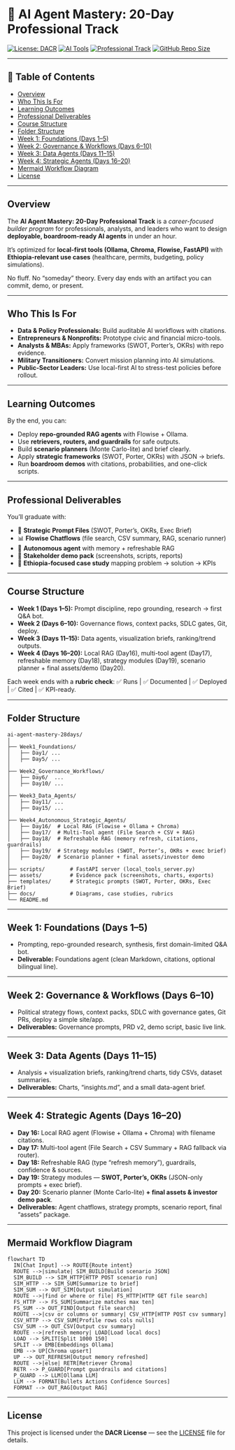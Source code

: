 # 🚀 AI Agent Mastery: 20-Day Professional Track

[![License: DACR](https://img.shields.io/badge/license-DACR-blue?style=for-the-badge)](LICENSE)
[![AI Tools](https://img.shields.io/badge/AI-Tools-green?style=for-the-badge\&logo=openai)]()
[![Professional Track](https://img.shields.io/badge/Professional%20Track-Yes-orange?style=for-the-badge)]()
[![GitHub Repo Size](https://img.shields.io/github/repo-size/emcdo411/ai-agent-mastery-28days?style=for-the-badge\&color=purple)]()

---

## 📑 Table of Contents

* [Overview](#overview)
* [Who This Is For](#who-this-is-for)
* [Learning Outcomes](#learning-outcomes)
* [Professional Deliverables](#professional-deliverables)
* [Course Structure](#course-structure)
* [Folder Structure](#folder-structure)
* [Week 1: Foundations (Days 1–5)](#week-1-foundations-days-1–5)
* [Week 2: Governance & Workflows (Days 6–10)](#week-2-governance--workflows-days-6–10)
* [Week 3: Data Agents (Days 11–15)](#week-3-data-agents-days-11–15)
* [Week 4: Strategic Agents (Days 16–20)](#week-4-strategic-agents-days-16–20)
* [Mermaid Workflow Diagram](#mermaid-workflow-diagram)
* [License](#license)

---

## Overview

The **AI Agent Mastery: 20-Day Professional Track** is a *career-focused builder program* for professionals, analysts, and leaders who want to design **deployable, boardroom-ready AI agents** in under an hour.

It’s optimized for **local-first tools (Ollama, Chroma, Flowise, FastAPI)** with **Ethiopia-relevant use cases** (healthcare, permits, budgeting, policy simulations).

No fluff.
No “someday” theory.
Every day ends with an artifact you can commit, demo, or present.

---

## Who This Is For

* **Data & Policy Professionals:** Build auditable AI workflows with citations.
* **Entrepreneurs & Nonprofits:** Prototype civic and financial micro-tools.
* **Analysts & MBAs:** Apply frameworks (SWOT, Porter’s, OKRs) with repo evidence.
* **Military Transitioners:** Convert mission planning into AI simulations.
* **Public-Sector Leaders:** Use local-first AI to stress-test policies before rollout.

---

## Learning Outcomes

By the end, you can:

* Deploy **repo-grounded RAG agents** with Flowise + Ollama.
* Use **retrievers, routers, and guardrails** for safe outputs.
* Build **scenario planners** (Monte Carlo-lite) and brief clearly.
* Apply **strategic frameworks** (SWOT, Porter, OKRs) with JSON → briefs.
* Run **boardroom demos** with citations, probabilities, and one-click scripts.

---

## Professional Deliverables

You’ll graduate with:

* 📄 **Strategic Prompt Files** (SWOT, Porter’s, OKRs, Exec Brief)
* 📊 **Flowise Chatflows** (file search, CSV summary, RAG, scenario runner)
* 🤖 **Autonomous agent** with memory + refreshable RAG
* 🎥 **Stakeholder demo pack** (screenshots, scripts, reports)
* 📑 **Ethiopia-focused case study** mapping problem → solution → KPIs

---

## Course Structure

* **Week 1 (Days 1–5):** Prompt discipline, repo grounding, research → first Q\&A bot.
* **Week 2 (Days 6–10):** Governance flows, context packs, SDLC gates, Git, deploy.
* **Week 3 (Days 11–15):** Data agents, visualization briefs, ranking/trend outputs.
* **Week 4 (Days 16–20):** Local RAG (Day16), multi-tool agent (Day17), refreshable memory (Day18), strategy modules (Day19), scenario planner + final assets/demo (Day20).

Each week ends with a **rubric check**: ✅ Runs | ✅ Documented | ✅ Deployed | ✅ Cited | ✅ KPI-ready.

---

## Folder Structure

```plaintext
ai-agent-mastery-28days/
│
├── Week1_Foundations/
│   ├── Day1/ ...
│   ├── Day5/ ...
│
├── Week2_Governance_Workflows/
│   ├── Day6/  ...
│   ├── Day10/ ...
│
├── Week3_Data_Agents/
│   ├── Day11/ ...
│   ├── Day15/ ...
│
├── Week4_Autonomous_Strategic_Agents/
│   ├── Day16/  # Local RAG (Flowise + Ollama + Chroma)
│   ├── Day17/  # Multi-Tool agent (File Search + CSV + RAG)
│   ├── Day18/  # Refreshable RAG (memory refresh, citations, guardrails)
│   ├── Day19/  # Strategy modules (SWOT, Porter’s, OKRs + exec brief)
│   ├── Day20/  # Scenario planner + final assets/investor demo
│
├── scripts/        # FastAPI server (local_tools_server.py)
├── assets/         # Evidence pack (screenshots, charts, exports)
├── templates/      # Strategic prompts (SWOT, Porter, OKRs, Exec Brief)
├── docs/           # Diagrams, case studies, rubrics
└── README.md
```

---

## Week 1: Foundations (Days 1–5)

* Prompting, repo-grounded research, synthesis, first domain-limited Q\&A bot.
* **Deliverable:** Foundations agent (clean Markdown, citations, optional bilingual line).

---

## Week 2: Governance & Workflows (Days 6–10)

* Political strategy flows, context packs, SDLC with governance gates, Git PRs, deploy a simple site/app.
* **Deliverables:** Governance prompts, PRD v2, demo script, basic live link.

---

## Week 3: Data Agents (Days 11–15)

* Analysis + visualization briefs, ranking/trend charts, tidy CSVs, dataset summaries.
* **Deliverables:** Charts, “insights.md”, and a small data-agent brief.

---

## Week 4: Strategic Agents (Days 16–20)

* **Day 16:** Local RAG agent (Flowise + Ollama + Chroma) with filename citations.
* **Day 17:** Multi-tool agent (File Search + CSV Summary + RAG fallback via router).
* **Day 18:** Refreshable RAG (type “refresh memory”), guardrails, confidence & sources.
* **Day 19:** Strategy modules — **SWOT, Porter’s, OKRs** (JSON-only prompts + exec brief).
* **Day 20:** Scenario planner (Monte Carlo-lite) **+ final assets & investor demo pack**.
* **Deliverables:** Agent chatflows, strategy prompts, scenario report, final “assets” package.

---

## Mermaid Workflow Diagram

```mermaid
flowchart TD
  IN[Chat Input] --> ROUTE{Route intent}
  ROUTE -->|simulate| SIM_BUILD[Build scenario JSON]
  SIM_BUILD --> SIM_HTTP[HTTP POST scenario run]
  SIM_HTTP --> SIM_SUM[Summarize to brief]
  SIM_SUM --> OUT_SIM[Output simulation]
  ROUTE -->|find or where or file| FS_HTTP[HTTP GET file search]
  FS_HTTP --> FS_SUM[Summarize matches max ten]
  FS_SUM --> OUT_FIND[Output file search]
  ROUTE -->|csv or columns or summary| CSV_HTTP[HTTP POST csv summary]
  CSV_HTTP --> CSV_SUM[Profile rows cols nulls]
  CSV_SUM --> OUT_CSV[Output csv summary]
  ROUTE -->|refresh memory| LOAD[Load local docs]
  LOAD --> SPLIT[Split 1000 150]
  SPLIT --> EMB[Embeddings Ollama]
  EMB --> UP[Chroma upsert]
  UP --> OUT_REFRESH[Output memory refreshed]
  ROUTE -->|else| RETR[Retriever Chroma]
  RETR --> P_GUARD[Prompt guardrails and citations]
  P_GUARD --> LLM[Ollama LLM]
  LLM --> FORMAT[Bullets Actions Confidence Sources]
  FORMAT --> OUT_RAG[Output RAG]

```

---

## License

This project is licensed under the **DACR License** — see the [LICENSE](LICENSE) file for details.





